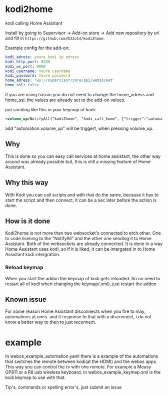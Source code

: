 kodi2home
=========
kodi calling Home Assistant

Install by going to Supervisor -> Add-on store -> Add new repository by url and fill in `https://github.com/DJJo14/kodi2home`.

Example config for the add-on:
```yaml
kodi_adress: youre kodi ip adress
kodi_http_port: 8080
kodi_ws_port: 9090
kodi_username: Youre username
kodi_password: Youre password
home_adress: 'ws://supervisor/core/api/websocket'
home_ssl: false
```

if you are using hassio you do not need to change the home_adress and home_ssl. the values are already set to the add-on values.

put somting like this in your keymap of kodi:
```xml
<volume_up>NotifyAll("kodi2home", "kodi_call_home", {"trigger":"automation.volume_up"})</volume_up>
```
add "automation.volume_up" will be triggert, when pressing volume_up.


## Why
This is done so you can easy call services at home assistant, the other way around was already possible but, this is still a missing feature of Home Assistant.

## Why this way
With Kodi you can call scripts and with that do the same, because it has to start the script and then connect, it can be a sec later before the action is done.

## How is it done
Kodi2home is not more than two websocket's connected to etch other. One to code lisening to the "NotifyAll" and the other one sending it to Home Assistant. Both of the websockets are already connected.
It is done in a way Home Assistant uses kodi, so if it is liked, it can be intergated in to Home Assistant kodi intergration.

### Reload keymap
When you start the addon the keymap of kodi gets reloaded. So no need to restart all of kodi when changing the keymap(.xml), just restart the addon

## Known issue
For some reason Home Assistant disconnects when you fire to may, automations at ones. and it response to that with a disconnect, i do not know a better way to then to just reconnect. 

# example
In webos_example_automation.yaml there is a example of the automations that switches the remote between kodi(at the HDMI) and the webos apps. This way you can control the tv with one remote. For example a Measy GP811 or a RII usb wireless keyboard. In webos_example_keymap.xml is the kodi keymap to use with that.

Tip's, commands or spelling error's, just submit an issue
